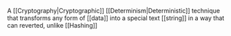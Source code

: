 
A [[Cryptography|Cryptographic]] [[Determinism|Deterministic]] technique that transforms any form of [[data]] into a special text [[string]] in a way that can reverted, unlike [[Hashing]]